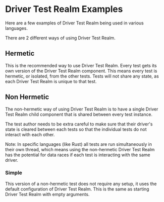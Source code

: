 # Driver Test Realm Examples

Here are a few examples of Driver Test Realm being used in various languages.

There are 2 different ways of using Driver Test Realm.

## Hermetic

This is the recommended way to use Driver Test Realm. Every test gets its
own version of the Driver Test Realm component. This means every test is
hermetic, or isolated, from the other tests. Tests will not share any
state, as each Driver Test Realm is unique to that test.

## Non Hermetic

The non-hermetic way of using Driver Test Realm is to have a single Driver
Test Realm child component that is shared between every test instance.

The test author needs to be extra careful to make sure that their driver's
state is cleared between each tests so that the individual tests do not
interact with each other.

Note: In specific languages (like Rust) all tests are run simultaneously in
their own thread, which means using the non-hermetic Driver Test Realm
has the potential for data races if each test is interacting with the same
driver.

### Simple

This version of a non-hermetic test does not require any setup, it uses
the default configuration of Driver Test Realm. This is the same as
starting Driver Test Realm with empty arguments.